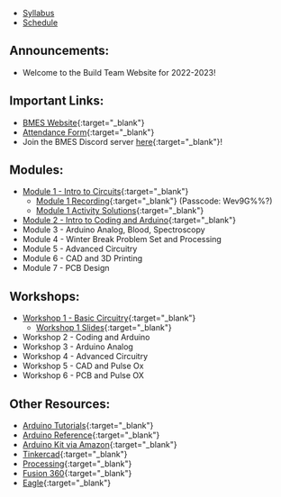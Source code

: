 * [Syllabus](https://bmesbuildteamucla.github.io/syllabus)
* [Schedule](https://bmesbuildteamucla.github.io/schedule)

## Announcements:

* Welcome to the Build Team Website for 2022-2023!

## Important Links:
* [BMES Website](http://bmes.seas.ucla.edu/){:target="_blank"}
* [Attendance Form](https://forms.gle/HDgaw19E6Awwp7p56){:target="_blank"}
* Join the BMES Discord server [here](https://discord.gg/CE2qMD3v23){:target="_blank"}!

## Modules:
* [Module 1 - Intro to Circuits](https://docs.google.com/presentation/d/1f23iVk5Y5FOH8NaOSxPxmwUtY5e_JB2p7CVUL6pxIcc/edit){:target="_blank"}
  - [Module 1 Recording](https://ucla.zoom.us/rec/share/5oYyZgYOnHqh5SZn6FnwDb-V51pdufQ736nbn13LoiHYW6lZ5HwthmxEh_K_oSNi.ks9b-NG8IUBFL7HZ){:target="_blank"} (Passcode: Wev9G%%?)
  - [Module 1 Activity Solutions](https://drive.google.com/file/d/1fsy1eyX2Uz4N-Hn-nUqrhhQ1b22kcu9w/view?usp=sharing){:target="_blank"}
* [Module 2 - Intro to Coding and Arduino](https://docs.google.com/presentation/d/1qqgoNugdRBwcuI3rBUI2iIq2a75lU3CfYBpfi7GyWkI/edit?usp=sharing){:target="_blank"}
* Module 3 - Arduino Analog, Blood, Spectroscopy
* Module 4 - Winter Break Problem Set and Processing
* Module 5 - Advanced Circuitry
* Module 6 - CAD and 3D Printing
* Module 7 - PCB Design

## Workshops:
* [Workshop 1 - Basic Circuitry](https://bmesbuildteamucla.github.io/workshops/workshop-1--basic-circuitry){:target="_blank"}
  - [Workshop 1 Slides](https://docs.google.com/presentation/d/1QjL6kzjEdPdxINjxyY-ncIFI49I5ALkDH3C9SVb8Xf4/edit?usp=sharing){:target="_blank"}
* Workshop 2 - Coding and Arduino
* Workshop 3 - Arduino Analog
* Workshop 4 - Advanced Circuitry
* Workshop 5 - CAD and Pulse Ox
* Workshop 6 - PCB and Pulse OX


<!--
## Workshops:
* [Workshop 1 - Basic Circuitry](https://bmesbuildteamucla.github.io/workshops/workshop-1--basic-circuitry){:target="_blank"}
  - [Workshop 1 Slides](https://docs.google.com/presentation/d/1RC_bobBdJMnhn9D2W-R6I9JIiwUoX7fFGtcsMhnt3hw/edit?usp=sharing){:target="_blank"}
* [Workshop 2 - Coding and Arduino](https://bmesbuildteamucla.github.io/workshops/workshop-2--coding-and-arduino){:target="_blank"}
* [Workshop 3 - Arduino Analog](https://bmesbuildteamucla.github.io/workshops/workshop-3--arduino-analog){:target="_blank"}
* [Workshop 4 - Processing](https://bmesbuildteamucla.github.io/workshops/workshop-4--processing){:target="_blank"}
* [Workshop 5 - Advanced Circuitry](https://bmesbuildteamucla.github.io/workshops/workshop-5--advanced-circuitry){:target="_blank"}
* [Workshop 6 - Pulse Ox](https://bmesbuildteamucla.github.io/workshops/workshop-6--pulse-ox){:target="_blank"}
* [Pulse Oximeter Workshop](https://docs.google.com/presentation/d/1IImYo_rVWigay2D_J3yl-ipxPs0ZTwqCrgj2YfEigjI/edit?usp=sharing){:target="_blank"}
* [Pulse Ox Presentation Template](https://docs.google.com/presentation/d/1dob9p1WphbKbcz2q1rpLnYft7KFWSWCEwtdFZxsUTe0/edit?usp=sharing){:target="_blank"}
-->

<!--
## Winter Break:
* [Winter Break Problem Set](https://bmesbuildteamucla.github.io/winter-break/problem-set-2)
-->

## Other Resources:
* [Arduino Tutorials](https://www.arduino.cc/en/Tutorial/HomePage){:target="_blank"}
* [Arduino Reference](https://www.arduino.cc/reference/en/){:target="_blank"}
* [Arduino Kit via Amazon](https://www.amazon.com/ELEGOO-Project-Tutorial-Controller-Projects/dp/B01D8KOZF4/ref=sr_1_3?dchild=1&keywords=arduino+uno+starter+kit&qid=1603664935&sr=8-3){:target="_blank"}
* [Tinkercad](https://www.tinkercad.com/){:target="_blank"}
* [Processing](https://processing.org/){:target="_blank"}
* [Fusion 360](https://www.autodesk.com/campaigns/education/fusion-360){:target="_blank"}
* [Eagle](https://www.autodesk.com/products/eagle/overview){:target="_blank"}

<!-- 2021-2022 Links
* [Module 1 - Intro to Circuits](https://docs.google.com/presentation/d/1uVS40pTPOzMr3Lo37LBFV9Pn5tSCblcV8J7QBXQmzR0/edit?usp=sharing){:target="_blank"}
  - [Module 1 Recording](https://drive.google.com/drive/folders/1hN4cSLjjiMO3vtS0L78lizTGECJE9waA?usp=sharing){:target="_blank"}
  - [Module 1 Activities](https://docs.google.com/presentation/d/1489hI5engnE9hec6Nw_IgVv0xHJ5sZ-GlS2OXzRIcxw/edit?usp=sharing){:target="_blank"}
  - [Module 1 Activity Solutions](https://drive.google.com/file/d/1Cd9dlDVE49lcDEyZ7GGZT8Js4mRNv2PJ/view?usp=sharing){:target="_blank"}
* [Module 2 - Intro to Coding and Arduino](https://docs.google.com/presentation/d/1Dq4MChHv0nf5dIAPj8tI3E2BrnDZHsCAGBSRVmRKBzY/edit#slide=id.ga8a2b44bee_1_8){:target="_blank"}
  - [Module 2 Recording](https://drive.google.com/file/d/1ip101iTLsNvkOYwQJIGidGGStyfOG4iH/view?usp=sharing){:target="_blank"}
  - [Module 2 Activities](https://docs.google.com/presentation/d/1RHRVP0H-DL_SKJpD66BXp04Yq1iwUF7q1n8w82Ldv9o/edit?usp=sharing){:target="_blank"}
  - [Module 2 Activity Solutions](https://drive.google.com/file/d/1aIJo_Upw3mM1sTUNunLbCelsiThxx5iE/view?usp=sharing){:target="_blank"}
* [Module 3 - Arduino Analog, Blood, Spectroscopy](https://docs.google.com/presentation/d/1YxSJYIVqxgyMS-NRKbM2Bqwp5f2EEt_fTw4BTzR31UY/edit?usp=sharing){:target="_blank"}
  - [Module 3 Recording](https://drive.google.com/drive/folders/18Nnpe-6QpGZoQd0eYNjrURXf29Sga9Jv?usp=sharing){:target="_blank"}
  - [Module 3 Activities](https://docs.google.com/presentation/d/1ZxnZP-A5LSljeSS1OyizlYCwVj_6j2uMYqVEfEAYXGQ/edit?usp=sharing){:target="_blank"}
  - [Module 3 Activity Solutions](https://docs.google.com/document/d/1KiBaPF6pmOhhgY1Lq-Xf2k2_XRJ3IUTZud3Hw45-c4M/edit?usp=sharing){:target="_blank"}
* [Module 4 - Advanced Circuitry](https://docs.google.com/presentation/d/1xZ14nbmwqd3Bsuy7LpmPoQUacMf6yJs96JQIXX6Ul2s/edit?usp=sharing){:target="_blank"}
  - [Module 4 Recording](https://drive.google.com/file/d/1pvmmXL1nglvqwEsMkcidV76zK-MAZTZA/view?usp=sharing){:target="_blank"}
  - [Module 4 Activities](https://docs.google.com/presentation/d/1Qmtu3cE9Phi8xWsbqv5lOeE3GV_CpcD86s8euvDl8BE/edit?usp=sharing){:target="_blank"}
  - [Module 4 Activity Solutions](https://docs.google.com/document/d/1Npin6qgyQ85ZdrN_by4vWvQEm9qFyJ8iwcy2xl4i0n8/edit?usp=sharing){:target="_blank"}
* [Module 5 - CAD and 3D Printing](https://docs.google.com/presentation/d/1Kf1c2bGS3L6cldbxF2PRkPOYgZ5K9L6B0DXiP8g4jB0/edit?usp=sharing){:target="_blank"}
  - [Module 5 Recording](https://drive.google.com/file/d/12wyZYsMazcE_cHWVvhYAnbCk5wz2ezsF/view?usp=sharing){:target="_blank"}
  - Note: you can skip 27:40 - 45:35, we forgot to pause the recording while helping people
* [Module 6 - PCB Design](https://docs.google.com/presentation/d/1NXjCmq0iscCOOHnRjZsCWuts6fBJQJvH69GtnrqpjPU/edit?usp=sharing){:target="_blank"}
  - [Module 6 Recording](https://drive.google.com/file/d/1PQIhfHLQLkh3Cwfg59ysp6vCvjVRgQS2/view?usp=sharing){:target="_blank"}
-->

<!-- 2020-2021 Links
* [Module 1 - Intro to Circuits](https://docs.google.com/presentation/d/1uVS40pTPOzMr3Lo37LBFV9Pn5tSCblcV8J7QBXQmzR0/edit?usp=sharing){:target="_blank"}
  - [Module 1 Recording](https://drive.google.com/file/d/1v371u52bdkZyGOkvFJzcsAOQe06-_4Qy/view?usp=sharing){:target="_blank"}
  - [Module 1 Activities](https://docs.google.com/presentation/d/1489hI5engnE9hec6Nw_IgVv0xHJ5sZ-GlS2OXzRIcxw/edit?usp=sharing){:target="_blank"}
  - [Module 1 Activity Solutions](https://drive.google.com/file/d/1J_z3CAFmWk9ujj_maz5YnWc7n3M9VWPJ/view?usp=sharing){:target="_blank"}
* [Module 2 - Intro to Coding and Arduino](https://docs.google.com/presentation/d/1Dq4MChHv0nf5dIAPj8tI3E2BrnDZHsCAGBSRVmRKBzY/edit?usp=sharing){:target="_blank"}
  - [Module 2 Recording](https://drive.google.com/file/d/1xmCU8u5Aomu36mV8U3n71bmUfTq5h724/view?usp=sharing){:target="_blank"} 
  - [Module 2 Activities](https://docs.google.com/presentation/d/1RHRVP0H-DL_SKJpD66BXp04Yq1iwUF7q1n8w82Ldv9o/edit?usp=sharing){:target="_blank"}
  - [Module 2 Activity Solutions](https://docs.google.com/document/d/1MzfLSbuJoHVhDSM6XlCwdYagjAlEi4IGY25DPQf27Ec/edit?usp=sharing){:target="_blank"}
* [Module 3 - Problem Set Review](https://docs.google.com/presentation/d/1bF2aBrfiVDbsl4BbiuVNkvIp0XhuALoruwlb3VXub64/edit?usp=sharing){:target="_blank"}
  - [Module 3 Recording](https://drive.google.com/file/d/1NyrDVi4oBQ-SoxyRDRxZnc-5wSosoatK/view?usp=sharing){:target="_blank"} 
  - [Module 3 Activities](https://docs.google.com/presentation/d/1ZxnZP-A5LSljeSS1OyizlYCwVj_6j2uMYqVEfEAYXGQ/edit?usp=sharing){:target="_blank"}
* [Module 4 - Arduino Analog, Blood, Spectroscopy](https://docs.google.com/presentation/d/1YxSJYIVqxgyMS-NRKbM2Bqwp5f2EEt_fTw4BTzR31UY/edit?usp=sharing){:target="_blank"}
  - [Module 4 Recording](https://drive.google.com/file/d/1-yaJTApEJiRRiEnX-wZsOeQVv1biUL8C/view?usp=sharing){:target="_blank"}
  - [Module 4 Activities](https://docs.google.com/presentation/d/1ZxnZP-A5LSljeSS1OyizlYCwVj_6j2uMYqVEfEAYXGQ/edit?usp=sharing){:target="_blank"}
* [Module 5 - Advanced Circuitry](https://docs.google.com/presentation/d/1xZ14nbmwqd3Bsuy7LpmPoQUacMf6yJs96JQIXX6Ul2s/edit?usp=sharing){:target="_blank"}
  - [Module 5 Recording](https://drive.google.com/file/d/1dLHPdjpzbRskUAH4b6CofQsArsVdxpXV/view?usp=sharing){:target="_blank"}
  - [Module 5 Activities](https://docs.google.com/presentation/d/1Qmtu3cE9Phi8xWsbqv5lOeE3GV_CpcD86s8euvDl8BE/edit?usp=sharing)
  - Module 5 Useful Videos:
    - [Negative Feedback in Op-Amps](https://www.allaboutcircuits.com/video-tutorials/op-amp-basics-negative-feedback/){:target="_blank"}
    - [Voltage Follower](https://www.allaboutcircuits.com/video-tutorials/op-amp-applications-voltage-follower/){:target="_blank"}
    - [Inverting Amplifier](https://www.allaboutcircuits.com/video-tutorials/the-basic-op-amp-inverting-amplifier/){:target="_blank"}
    - [Non-inverting Amplifier](https://www.allaboutcircuits.com/video-tutorials/basic-amplifier-configurations-non-inverting-amplifier/){:target="_blank"}
    - [Transimpedance Amplifier](https://www.allaboutcircuits.com/video-tutorials/op-amp-applications-current-to-voltage-converter/){:target="_blank"}
* [Module 6 - CAD and 3D Printing](https://docs.google.com/presentation/d/1RDshwkJUQud9CRptHAF7yrQGRXJNLHwiaCfa4hN73uM/edit?usp=sharing){:target="_blank"}
  - [Module 6 Recording](https://drive.google.com/file/d/1vzV2xjUUbSyrw0-quR95nKaR6NmxuKvp/view?usp=sharing){:target="_blank"}
* [Module 7 - PCB Design](https://docs.google.com/presentation/d/1a9UcMGXtBZa6nYkGyeF7D-Wecjr_owqN8O3C9EpJRV0/edit?usp=sharing){:target="_blank"}
  - [Module 7 Recording](https://drive.google.com/file/d/17T4tNrzg3KxWoqgs2wTcl5bq5_p-sY0i/view?usp=sharing){:target="_blank"}
* [Pulse Ox Workshops Slides](https://docs.google.com/presentation/d/1E5gPq8T2_aN52fQAGBAVvM0ohi9-Oa1ZkAPdwF6Nm9w/edit?usp=sharing)
* [Pulse Ox Presentation Template](https://docs.google.com/presentation/d/1dob9p1WphbKbcz2q1rpLnYft7KFWSWCEwtdFZxsUTe0/edit?usp=sharing)
* [Spring Break Competition Details](https://bmesbuildteamucla.github.io/spring-break)
-->

<!-- 2021-2022 Links
* [Module 1 - Intro to Circuits](https://docs.google.com/presentation/d/1uVS40pTPOzMr3Lo37LBFV9Pn5tSCblcV8J7QBXQmzR0/edit?usp=sharing){:target="_blank"}
  - [Module 1 Recording](https://drive.google.com/drive/folders/1hN4cSLjjiMO3vtS0L78lizTGECJE9waA?usp=sharing){:target="_blank"}
  - [Module 1 Activities](https://docs.google.com/presentation/d/1489hI5engnE9hec6Nw_IgVv0xHJ5sZ-GlS2OXzRIcxw/edit?usp=sharing){:target="_blank"}
  - [Module 1 Activity Solutions](https://drive.google.com/file/d/1Cd9dlDVE49lcDEyZ7GGZT8Js4mRNv2PJ/view?usp=sharing){:target="_blank"}
* [Module 2 - Intro to Coding and Arduino](https://docs.google.com/presentation/d/1Dq4MChHv0nf5dIAPj8tI3E2BrnDZHsCAGBSRVmRKBzY/edit#slide=id.ga8a2b44bee_1_8){:target="_blank"}
  - [Module 2 Recording](https://drive.google.com/file/d/1ip101iTLsNvkOYwQJIGidGGStyfOG4iH/view?usp=sharing){:target="_blank"}
  - [Module 2 Activities](https://docs.google.com/presentation/d/1RHRVP0H-DL_SKJpD66BXp04Yq1iwUF7q1n8w82Ldv9o/edit?usp=sharing){:target="_blank"}
  - [Module 2 Activity Solutions](https://drive.google.com/file/d/1aIJo_Upw3mM1sTUNunLbCelsiThxx5iE/view?usp=sharing){:target="_blank"}
* [Module 3 - Arduino Analog, Blood, Spectroscopy](https://docs.google.com/presentation/d/1YxSJYIVqxgyMS-NRKbM2Bqwp5f2EEt_fTw4BTzR31UY/edit?usp=sharing){:target="_blank"}
  - [Module 3 Recording](https://drive.google.com/drive/folders/18Nnpe-6QpGZoQd0eYNjrURXf29Sga9Jv?usp=sharing){:target="_blank"}
  - [Module 3 Activities](https://docs.google.com/presentation/d/1ZxnZP-A5LSljeSS1OyizlYCwVj_6j2uMYqVEfEAYXGQ/edit?usp=sharing){:target="_blank"}
  - [Module 3 Activity Solutions](https://docs.google.com/document/d/1KiBaPF6pmOhhgY1Lq-Xf2k2_XRJ3IUTZud3Hw45-c4M/edit?usp=sharing){:target="_blank"}
* [Module 4 - Advanced Circuitry](https://docs.google.com/presentation/d/1xZ14nbmwqd3Bsuy7LpmPoQUacMf6yJs96JQIXX6Ul2s/edit?usp=sharing){:target="_blank"}
  - [Module 4 Recording](https://drive.google.com/file/d/1pvmmXL1nglvqwEsMkcidV76zK-MAZTZA/view?usp=sharing){:target="_blank"}
  - [Module 4 Activities](https://docs.google.com/presentation/d/1Qmtu3cE9Phi8xWsbqv5lOeE3GV_CpcD86s8euvDl8BE/edit?usp=sharing){:target="_blank"}
  - [Module 4 Activity Solutions](https://docs.google.com/document/d/1Npin6qgyQ85ZdrN_by4vWvQEm9qFyJ8iwcy2xl4i0n8/edit?usp=sharing){:target="_blank"}
* [Module 5 - CAD and 3D Printing](https://docs.google.com/presentation/d/1Kf1c2bGS3L6cldbxF2PRkPOYgZ5K9L6B0DXiP8g4jB0/edit?usp=sharing){:target="_blank"}
  - [Module 5 Recording](https://drive.google.com/file/d/12wyZYsMazcE_cHWVvhYAnbCk5wz2ezsF/view?usp=sharing){:target="_blank"}
  - Note: you can skip 27:40 - 45:35, we forgot to pause the recording while helping people
* [Module 6 - PCB Design](https://docs.google.com/presentation/d/1NXjCmq0iscCOOHnRjZsCWuts6fBJQJvH69GtnrqpjPU/edit?usp=sharing){:target="_blank"}
  - [Module 6 Recording](https://drive.google.com/file/d/1PQIhfHLQLkh3Cwfg59ysp6vCvjVRgQS2/view?usp=sharing){:target="_blank"}
-->
